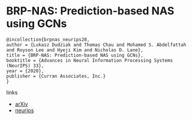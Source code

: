 # BRP-NAS: Prediction-based NAS using GCNs

```
@incollection{brpnas_neurips20,
author = {Lukasz Dudziak and Thomas Chau and Mohamed S. Abdelfattah and Royson Lee and Hyeji Kim and Nicholas D. Lane},
title = {BRP-NAS: Prediction-based NAS using GCNs},
booktitle = {Advances in Neural Information Processing Systems (NeurIPS) 33},
year = {2020},
publisher = {Curran Associates, Inc.}
}
```

links
- [arXiv](https://arxiv.org/abs/2007.08668)
- [neurips](https://nips.cc/Conferences/2020/ScheduleMultitrack?event=17634)

